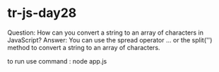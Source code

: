 # tr-js-day28
Question: How can you convert a string to an array of characters in JavaScript?
Answer: You can use the spread operator ... or the split('') method to convert a string to an array of characters.

to run use command : node app.js

